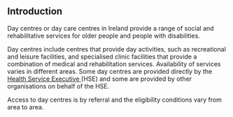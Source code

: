 ##  Introduction

Day centres or day care centres in Ireland provide a range of social and
rehabilitative services for older people and people with disabilities.

Day centres include centres that provide day activities, such as recreational
and leisure facilities, and specialised clinic facilities that provide a
combination of medical and rehabilitation services. Availability of services
varies in different areas. Some day centres are provided directly by the [
Health Service Executive ](http://hse.ie) (HSE) and some are provided by other
organisations on behalf of the HSE.

Access to day centres is by referral and the eligibility conditions vary from
area to area.
